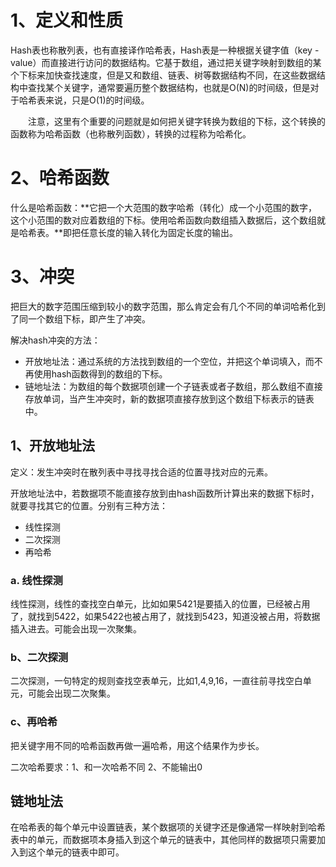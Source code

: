 # 1、定义和性质

Hash表也称散列表，也有直接译作哈希表，Hash表是一种根据关键字值（key - value）而直接进行访问的数据结构。它基于数组，通过把关键字映射到数组的某个下标来加快查找速度，但是又和数组、链表、树等数据结构不同，在这些数据结构中查找某个关键字，通常要遍历整个数据结构，也就是O(N)的时间级，但是对于哈希表来说，只是O(1)的时间级。

　　注意，这里有个重要的问题就是如何把关键字转换为数组的下标，这个转换的函数称为哈希函数（也称散列函数），转换的过程称为哈希化。

# 2、哈希函数

什么是哈希函数：**它把一个大范围的数字哈希（转化）成一个小范围的数字，这个小范围的数对应着数组的下标。使用哈希函数向数组插入数据后，这个数组就是哈希表。**即把任意长度的输入转化为固定长度的输出。

# 3、冲突

把巨大的数字范围压缩到较小的数字范围，那么肯定会有几个不同的单词哈希化到了同一个数组下标，即产生了冲突。

解决hash冲突的方法：

- 开放地址法：通过系统的方法找到数组的一个空位，并把这个单词填入，而不再使用hash函数得到的数组的下标。
- 链地址法：为数组的每个数据项创建一个子链表或者子数组，那么数组不直接存放单词，当产生冲突时，新的数据项直接存放到这个数组下标表示的链表中。

## 1、开放地址法

定义：发生冲突时在散列表中寻找寻找合适的位置寻找对应的元素。

开放地址法中，若数据项不能直接存放到由hash函数所计算出来的数据下标时，就要寻找其它的位置。分别有三种方法：

- 线性探测
- 二次探测
- 再哈希

### a. 线性探测

线性探测，线性的查找空白单元，比如如果5421是要插入的位置，已经被占用了，就找到5422，如果5422也被占用了，就找到5423，知道没被占用，将数据插入进去。可能会出现一次聚集。

### b、二次探测

二次探测，一句特定的规则查找空表单元，比如1,4,9,16，一直往前寻找空白单元，可能会出现二次聚集。

### c、再哈希

把关键字用不同的哈希函数再做一遍哈希，用这个结果作为步长。

二次哈希要求：1、和一次哈希不同 2、不能输出0

## 链地址法

在哈希表的每个单元中设置链表，某个数据项的关键字还是像通常一样映射到哈希表中的单元，而数据项本身插入到这个单元的链表中，其他同样的数据项只需要加入到这个单元的链表中即可。